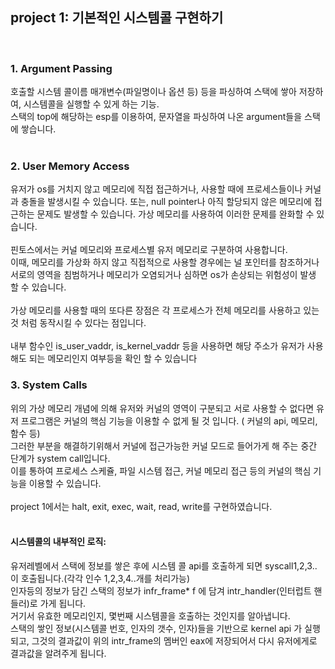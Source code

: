 <h2><b>
project 1:  기본적인 시스템콜 구현하기
</b></h2>

<br>

<h3><b>
1.	Argument Passing
</h3></b>

호출할 시스템 콜이름 매개변수(파일명이나 옵션 등) 등을 파싱하여 스택에 쌓아 저장하여, 시스템콜을 실행할 수 있게 하는 기능.<br>
스택의 top에 해당하는 esp를 이용하여, 문자열을 파싱하여 나온 argument들을 스택에 쌓습니다.<br>
<br>

<h3><b>
2.	User Memory Access<br>
</h3></b>

유저가 os를 거치지 않고 메모리에 직접 접근하거나, 사용할 때에 프로세스들이나 커널과 충돌을 발생시킬 수 있습니다. 또는, null pointer나 아직 할당되지 않은 메모리에 접근하는 문제도 발생할 수 있습니다. 가상 메모리를 사용하여 이러한 문제를 완화할 수 있습니다.<br>
<br>
핀토스에서는 커널 메모리와 프로세스별 유저 메모리로 구분하여 사용합니다.<br>
이때, 메모리를 가상화 하지 않고 직접적으로 사용할 경우에는 널 포인터를 참조하거나 서로의 영역을 침범하거나 메모리가 오염되거나 심하면 os가 손상되는 위험성이 발생 할 수 있습니다.<br>
<br>
가상 메모리를 사용할 때의 또다른 장점은 각 프로세스가 전체 메모리를 사용하고 있는 것 처럼 동작시킬 수 있다는 점입니다.<br>
<br>
내부 함수인 is_user_vaddr, is_kernel_vaddr 등을 사용하면 해당 주소가 유저가 사용해도 되는 메모리인지 여부등을 확인 할 수 있습니다
<br>

<h3><b>
3.	System Calls<br>
</h3></b>
  
  
위의 가상 메모리 개념에 의해 유저와 커널의 영역이 구분되고 서로 사용할 수 없다면 유저 프로그램은 커널의 핵심 기능을 이용할
수 없게 될 것 입니다. ( 커널의 api, 메모리, 함수 등)<br>
그러한 부분을 해결하기위해서 커널에 접근가능한 커널 모드로 들어가게 해 주는 중간 단계가 system call입니다. <br>
이를 통하여 프로세스 스케쥴, 파일 시스템 접근, 커널 메모리 접근 등의 커널의 핵심 기능을 이용할 수 있습니다. <br>
<br>
project 1에서는 halt, exit, exec, wait, read, write를 구현하였습니다.<br>
<br>

<h4><b>
시스템콜의 내부적인 로직:<br>
</h4></b>
 
유저레벨에서 스택에 정보를 쌓은 후에 시스템 콜 api를 호출하게 되면 syscall1,2,3.. 이 호출됩니다.(각각 인수 1,2,3,4..개를 처리가능)<br>
인자등의 정보가 담긴 스택의 정보가  infr_frame* f 에 담겨 intr_handler(인터럽트 핸들러)로 가게 됩니다. <br>
거기서 유효한 메모리인지, 몇번째 시스템콜을 호출하는 것인지를 알아냅니다. <br>
스택의 쌓인 정보(시스템콜 번호, 인자의 갯수, 인자)들을 기반으로 kernel api 가 실행되고, 그것의 결과값이 위의 intr_frame의 멤버인 eax에 저장되어서 다시 유저에게로 결과값을 알려주게 됩니다.<br>

